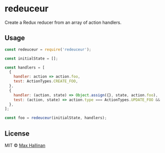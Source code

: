 # redeuceur

Create a Redux reducer from an array of action handlers.


## Usage

```javascript
const redeuceur = require('redeuceur');

const initialState = [];

const handlers = [
  { 
    handler: action => action.foo,
    test: ActionTypes.CREATE_FOO,
  },
  {
    handler: (action, state) => Object.assign({}, state, action.foo),
    test: (action, state) => action.type === ActionTypes.UPDATE_FOO && !state.isBar,
  },
];

const foo = redeuceur(initialState, handlers);
```


## License

MIT © [Max Hallinan](https://github.com/maxhallinan)
